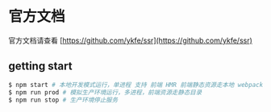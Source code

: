 # 官方文档

官方文档请查看 [https://github.com/ykfe/ssr](https://github.com/ykfe/ssr)

## getting start

```bash
$ npm start # 本地开发模式运行，单进程 支持 前端 HMR 前端静态资源走本地 webpack 服务
$ npm run prod # 模拟生产环境运行，多进程，前端资源走静态目录
$ npm run stop # 生产环境停止服务
```